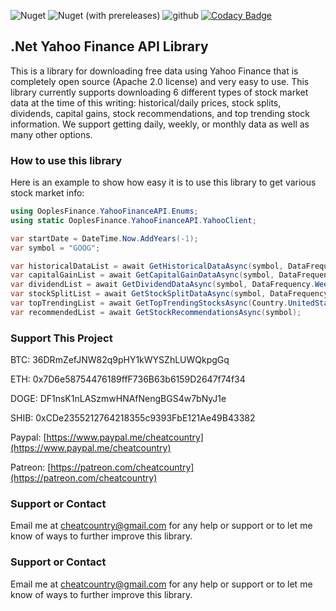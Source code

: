 ![Nuget](https://img.shields.io/nuget/dt/OoplesFinance.YahooFinanceAPI?style=plastic)
![Nuget (with prereleases)](https://img.shields.io/nuget/vpre/OoplesFinance.YahooFinanceAPI?style=plastic)
![github](https://img.shields.io/github/license/ooples/OoplesFinance.YahooFinanceAPI?style=plastic)
[![Codacy Badge](https://api.codacy.com/project/badge/Grade/147ed8075c6048ffb3b335b445e83738)](https://app.codacy.com/gh/ooples/OoplesFinance.YahooFinanceAPI?utm_source=github.com&utm_medium=referral&utm_content=ooples/OoplesFinance.YahooFinanceAPI&utm_campaign=Badge_Grade_Settings)

## .Net Yahoo Finance API Library

This is a library for downloading free data using Yahoo Finance that is completely open source (Apache 2.0 license) and very easy to use. 
This library currently supports downloading 6 different types of stock market data at the time of this writing: 
historical/daily prices, stock splits, dividends, capital gains, stock recommendations, and top trending stock information. 
We support getting daily, weekly, or monthly data as well as many other options.


### How to use this library

Here is an example to show how easy it is to use this library to get various stock market info:

```cs
using OoplesFinance.YahooFinanceAPI.Enums;
using static OoplesFinance.YahooFinanceAPI.YahooClient;

var startDate = DateTime.Now.AddYears(-1);
var symbol = "GOOG";

var historicalDataList = await GetHistoricalDataAsync(symbol, DataFrequency.Daily, startDate);
var capitalGainList = await GetCapitalGainDataAsync(symbol, DataFrequency.Monthly, startDate);
var dividendList = await GetDividendDataAsync(symbol, DataFrequency.Weekly, startDate);
var stockSplitList = await GetStockSplitDataAsync(symbol, DataFrequency.Monthly, startDate);
var topTrendingList = await GetTopTrendingStocksAsync(Country.UnitedStates, 10);
var recommendedList = await GetStockRecommendationsAsync(symbol);
```


### Support This Project

BTC: 36DRmZefJNW82q9pHY1kWYSZhLUWQkpgGq

ETH: 0x7D6e58754476189ffF736B63b6159D2647f74f34

DOGE: DF1nsK1nLASzmwHNAfNengBGS4w7bNyJ1e

SHIB: 0xCDe2355212764218355c9393FbE121Ae49B43382

Paypal: [https://www.paypal.me/cheatcountry](https://www.paypal.me/cheatcountry)

Patreon: [https://patreon.com/cheatcountry](https://patreon.com/cheatcountry)


### Support or Contact

Email me at cheatcountry@gmail.com for any help or support or to let me know of ways to further improve this library.
### Support or Contact

Email me at cheatcountry@gmail.com for any help or support or to let me know of ways to further improve this library.
